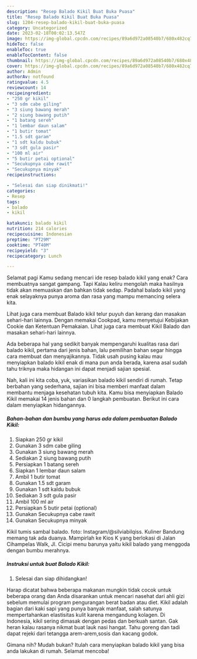 ```yaml
---
description: "Resep Balado Kikil Buat Buka Puasa"
title: "Resep Balado Kikil Buat Buka Puasa"
slug: 1204-resep-balado-kikil-buat-buka-puasa
category: Uncategorized
date: 2023-02-18T00:02:13.547Z
image: https://img-global.cpcdn.com/recipes/89a6d972a08540b7/680x482cq70/balado-kikil-foto-resep-utama.jpg
hideToc: false
enableToc: true
enableTocContent: false
thumbnail: https://img-global.cpcdn.com/recipes/89a6d972a08540b7/680x482cq70/balado-kikil-foto-resep-utama.jpg
cover: https://img-global.cpcdn.com/recipes/89a6d972a08540b7/680x482cq70/balado-kikil-foto-resep-utama.jpg
author: Admin
authorAv: notfound
ratingvalue: 4.5
reviewcount: 14
recipeingredient:
- "250 gr kikil"
- "3 sdm cabe giling"
- "3 siung bawang merah"
- "2 siung bawang putih"
- "1 batang sereh"
- "1 lembar daun salam"
- "1 butir tomat"
- "1.5 sdt garam"
- "1 sdt kaldu bubuk"
- "3 sdt gula pasir"
- "100 ml air"
- "5 butir petai optional"
- "Secukupnya cabe rawit"
- "Secukupnya minyak"
recipeinstructions:

- "Selesai dan siap dinikmati!"
categories:
- Resep
tags:
- balado
- kikil

katakunci: balado kikil 
nutrition: 214 calories
recipecuisine: Indonesian
preptime: "PT29M"
cooktime: "PT40M"
recipeyield: "3"
recipecategory: Lunch

---
```



Selamat pagi Kamu sedang mencari ide resep balado kikil yang enak? Cara membuatnya sangat gampang. Tapi Kalau keliru mengolah maka hasilnya tidak akan memuaskan dan bahkan tidak sedap. Padahal balado kikil yang enak selayaknya punya aroma dan rasa yang mampu memancing selera kita.


Lihat juga cara membuat Balado kikil telur puyuh dan kerang dan masakan sehari-hari lainnya. Dengan memakai Cookpad, kamu menyetujui Kebijakan Cookie dan Ketentuan Pemakaian. Lihat juga cara membuat Kikil Balado dan masakan sehari-hari lainnya.

Ada beberapa hal yang sedikit banyak mempengaruhi kualitas rasa dari balado kikil, pertama dari jenis bahan, lalu pemilihan bahan segar hingga cara membuat dan menyajikannya. Tidak usah pusing kalau mau menyiapkan balado kikil enak di mana pun anda berada, karena asal sudah tahu triknya maka hidangan ini dapat menjadi sajian spesial.


Nah, kali ini kita coba, yuk, variasikan balado kikil sendiri di rumah. Tetap berbahan yang sederhana, sajian ini bisa memberi manfaat dalam membantu menjaga kesehatan tubuh kita. Kamu bisa menyiapkan Balado Kikil memakai 14 jenis bahan dan 0 langkah pembuatan. Berikut ini cara dalam menyiapkan hidangannya.

<!--inarticleads1-->

##### Bahan-bahan dan bumbu yang harus ada dalam pembuatan Balado Kikil:

1. Siapkan 250 gr kikil
1. Gunakan 3 sdm cabe giling
1. Gunakan 3 siung bawang merah
1. Sediakan 2 siung bawang putih
1. Persiapkan 1 batang sereh
1. Siapkan 1 lembar daun salam
1. Ambil 1 butir tomat
1. Gunakan 1.5 sdt garam
1. Gunakan 1 sdt kaldu bubuk
1. Sediakan 3 sdt gula pasir
1. Ambil 100 ml air
1. Persiapkan 5 butir petai (optional)
1. Gunakan Secukupnya cabe rawit
1. Gunakan Secukupnya minyak


Kikil tumis sambal balado. foto: Instagram/@silviabilqiss. Kuliner Bandung memang tak ada duanya. Mampirlah ke Kios K yang berlokasi di Jalan Cihampelas Walk, Jl. Cicipi menu barunya yaitu kikil balado yang menggoda dengan bumbu merahnya. 

<!--inarticleads2-->

##### Instruksi untuk buat Balado Kikil:


1. Selesai dan siap dihidangkan!

Harap dicatat bahwa beberapa makanan mungkin tidak cocok untuk beberapa orang dan Anda disarankan untuk mencari nasehat dari ahli gizi sebelum memulai program pengurangan berat badan atau diet. Kikil adalah bagian dari kaki sapi yang punya banyak manfaat, salah satunya mempertahankan elastisitas kulit karena mengandung kolagen. Di Indonesia, kikil sering dimasak dengan pedas dan berkuah santan. Gak heran kalau rasanya nikmat buat lauk nasi hangat. Tahu goreng dan tadi dapat rejeki dari tetangga arem-arem,sosis dan kacang godok. 

Gimana nih? Mudah bukan? Itulah cara menyiapkan balado kikil yang bisa anda lakukan di rumah. Selamat mencoba!
